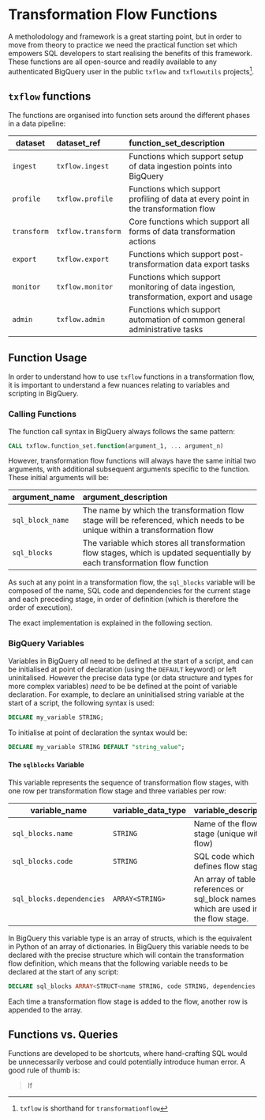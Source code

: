 # Transformation Flow Functions

A metholodology and framework is a great starting point, but in order to move from theory to practice we need the practical function set which empowers SQL developers to start realising the benefits of this framework.  These functions are all open-source and readily available to any authenticated BigQuery user in the public `txflow` and `txflowutils` projects[^1].

## `txflow` functions
The functions are organised into function sets around the different phases in a data pipeline:

dataset | dataset_ref | function_set_description
--- | :-- | :-- 
`ingest` | `txflow.ingest` | Functions which support setup of data ingestion points into BigQuery
`profile` | `txflow.profile` | Functions which support profiling of data at every point in the transformation flow
`transform` | `txflow.transform` | Core functions which support all forms of data transformation actions
`export` | `txflow.export` | Functions which support post-transformation data export tasks
`monitor` | `txflow.monitor` | Functions which support monitoring of data ingestion, transformation, export and usage
`admin` | `txflow.admin` | Functions which support automation of common general administrative tasks


## Function Usage
In order to understand how to use `txflow` functions in a transformation flow, it is important to understand a few nuances relating to variables and scripting in BigQuery.

### Calling Functions
The function call syntax in BigQuery always follows the same pattern:
```sql
CALL txflow.function_set.function(argument_1, ... argument_n)
```
However, transformation flow functions will always have the same initial two arguments, with additional subsequent arguments specific to the function. These initial arguments will be:

argument_name | argument_description
--- | :--
`sql_block_name` | The name by which the transformation flow stage will be referenced, which needs to be unique within a transformation flow
`sql_blocks` | The variable which stores all transformation flow stages, which is updated sequentially by each transformation flow function

As such at any point in a transformation flow, the `sql_blocks` variable will be composed of the name, SQL code and dependencies for the current stage and each preceding stage, in order of definition (which is therefore the order of execution).

The exact implementation is explained in the following section.

### BigQuery Variables
Variables in BigQuery _all_ need to be defined at the start of a script, and can be initialised at point of declaration (using the `DEFAULT` keyword) or left uninitalised.  However the precise data type (or data structure and types for more complex variables) _need_ to be be defined at the point of variable declaration.  For example, to declare an uninitialised string variable at the start of a script, the following syntax is used:
```sql
DECLARE my_variable STRING;
```
To initialise at point of declaration the syntax would be:
```sql
DECLARE my_variable STRING DEFAULT "string_value";
```

#### The `sqlblocks` Variable
This variable represents the sequence of transformation flow stages, with one row per transformation flow stage and three variables per row:

variable_name | variable_data_type | variable_description
--- | --- | :--
`sql_blocks.name` | `STRING` | Name of the flow stage (unique within flow)
`sql_blocks.code` | `STRING` | SQL code which defines flow stage
`sql_blocks.dependencies` | `ARRAY<STRING>` | An array of table references or sql_block names which are used in the flow stage.

In BigQuery this variable type is an array of structs, which is the equivalent in Python of an array of dictionaries.  In BigQuery this variable needs to be declared with the precise structure which will contain the transformation flow definition, which means that the following variable needs to be declared at the start of any script:

```sql
DECLARE sql_blocks ARRAY<STRUCT<name STRING, code STRING, dependencies ARRAY<STRING>>>
```

Each time a transformation flow stage is added to the flow, another row is appended to the array.

## Functions vs. Queries
Functions are developed to be shortcuts, where hand-crafting SQL would be unnecessarily verbose and could potentially introduce human error.  A good rule of thumb is:

> If 




[^1]: `txflow` is shorthand for `transformationflow`